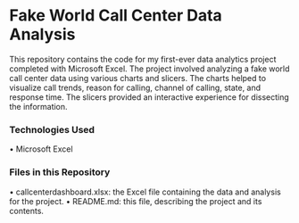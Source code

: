 # Fake World Call Center Data Analysis
[]("Call-Center-Dashboard.png")
This repository contains the code for my first-ever data analytics project completed with Microsoft Excel. The project involved analyzing a fake world call center data using various charts and slicers. The charts helped to visualize call trends, reason for calling, channel of calling, state, and response time. The slicers provided an interactive experience for dissecting the information.
### Technologies Used
•	Microsoft Excel
### Files in this Repository
•	callcenterdashboard.xlsx: the Excel file containing the data and analysis for the project.
•	README.md: this file, describing the project and its contents.
